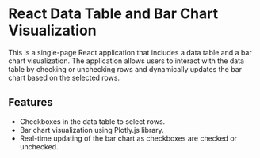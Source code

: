 # React Data Table and Bar Chart Visualization

This is a single-page React application that includes a data table and a bar chart visualization. The application allows users to interact with the data table by checking or unchecking rows and dynamically updates the bar chart based on the selected rows.

## Features
- Checkboxes in the data table to select rows.
- Bar chart visualization using Plotly.js library.
- Real-time updating of the bar chart as checkboxes are checked or unchecked.

